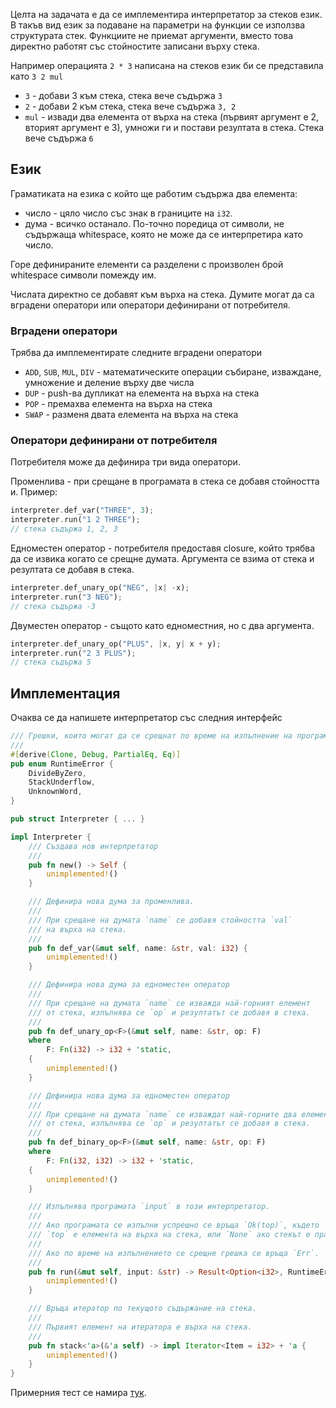 Целта на задачата е да се имплементира интерпретатор за стеков език. В такъв вид език за подаване на параметри на функции се използва структурата стек. Функциите не приемат аргументи, вместо това директно работят със стойностите записани върху стека.

Например операцията `2 * 3` написана на стеков език би се представила като `3 2 mul`
- `3` - добави 3 към стека, стека вече съдържа `3`
- `2` - добави 2 към стека, стека вече съдържа `3, 2`
- `mul` - извади два елемента от върха на стека (първият аргумент е 2, вторият аргумент е 3), умножи ги и постави резултата в стека. Стека вече съдържа `6`

## Език

Граматиката на езика с който ще работим съдържа два елемента:

- число - цяло число със знак в границите на `i32`.
- дума - всичко останало. По-точно поредица от символи, не съдържаща whitespace, която не може да се интерпретира като число.

Горе дефинираните елементи са разделени с произволен брой whitespace символи помежду им.

Числата директно се добавят към върха на стека. Думите могат да са вградени оператори или оператори дефинирани от потребителя.

### Вградени оператори

Трябва да имплементирате следните вградени оператори

- `ADD`, `SUB`, `MUL`, `DIV` - математическите операции събиране, изваждане, умножение и деление върху две числа
- `DUP` - push-ва дупликат на елемента на върха на стека
- `POP` - премахва елемента на върха на стека
- `SWAP` - разменя двата елемента на върха на стека

### Оператори дефинирани от потребителя

Потребителя може да дефинира три вида оператори.

Променлива - при срещане в програмата в стека се добавя стойността и. Пример:

```rust
interpreter.def_var("THREE", 3);
interpreter.run("1 2 THREE");
// стека съдържа 1, 2, 3
```

Едноместен оператор - потребителя предоставя closure, който трябва да се извика когато се срещне думата. Аргумента се взима от стека и резултата се добавя в стека.

```rust
interpreter.def_unary_op("NEG", |x| -x);
interpreter.run("3 NEG");
// стека съдържа -3
```

Двуместен оператор - същото като едноместния, но с два аргумента.

```rust
interpreter.def_unary_op("PLUS", |x, y| x + y);
interpreter.run("2 3 PLUS");
// стека съдържа 5
```

## Имплементация

Очаква се да напишете интерпретатор със следния интерфейс

```rust
/// Грешки, които могат да се срещнат по време на изпълнение на програмата
///
#[derive(Clone, Debug, PartialEq, Eq)]
pub enum RuntimeError {
    DivideByZero,
    StackUnderflow,
    UnknownWord,
}

pub struct Interpreter { ... }

impl Interpreter {
    /// Създава нов интерпретатор
    ///
    pub fn new() -> Self {
        unimplemented!()
    }

    /// Дефинира нова дума за променлива.
    ///
    /// При срещане на думата `name` се добавя стойността `val`
    /// на върха на стека.
    ///
    pub fn def_var(&mut self, name: &str, val: i32) {
        unimplemented!()
    }

    /// Дефинира нова дума за едноместен оператор
    ///
    /// При срещане на думата `name` се изважда най-горният елемент
    /// от стека, изпълнява се `op` и резултатът се добавя в стека.
    ///
    pub fn def_unary_op<F>(&mut self, name: &str, op: F)
    where
        F: Fn(i32) -> i32 + 'static,
    {
        unimplemented!()
    }

    /// Дефинира нова дума за едноместен оператор
    ///
    /// При срещане на думата `name` се изваждат най-горните два елемента
    /// от стека, изпълнява се `op` и резултатът се добавя в стека.
    ///
    pub fn def_binary_op<F>(&mut self, name: &str, op: F)
    where
        F: Fn(i32, i32) -> i32 + 'static,
    {
        unimplemented!()
    }

    /// Изпълнява програмата `input` в този интерпретатор.
    ///
    /// Ако програмата се изпълни успрешно се връща `Ok(top)`, където
    /// `top` е елемента на върха на стека, или `None` ако стекът е празен.
    ///
    /// Ако по време на изпълнението се срещне грешка се връща `Err`.
    ///
    pub fn run(&mut self, input: &str) -> Result<Option<i32>, RuntimeError> {
        unimplemented!()
    }

    /// Връща итератор по текущото съдържание на стека.
    ///
    /// Първият елемент на итератора е върха на стека.
    ///
    pub fn stack<'a>(&'a self) -> impl Iterator<Item = i32> + 'a {
        unimplemented!()
    }
}
```

Примерния тест се намира [тук](https://github.com/fmi/rust-homework/blob/master/04/test_basic.rs).

